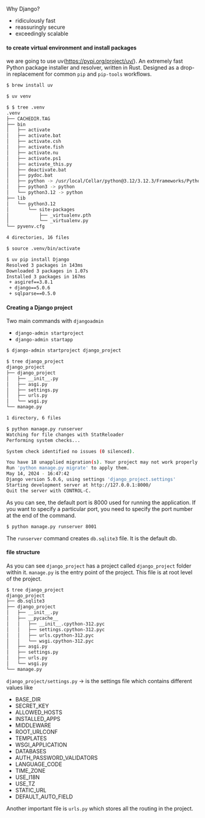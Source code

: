Why Django?
- ridiculously fast
- reassuringly secure
- exceedingly scalable

#### to create virtual environment and install packages
we are going to use uv(https://pypi.org/project/uv/). An extremely fast Python package installer and resolver, written in Rust. Designed as a drop-in replacement for common `pip` and `pip-tools` workflows.

```sh
$ brew install uv

$ uv venv

$ $ tree .venv
.venv
├── CACHEDIR.TAG
├── bin
│   ├── activate
│   ├── activate.bat
│   ├── activate.csh
│   ├── activate.fish
│   ├── activate.nu
│   ├── activate.ps1
│   ├── activate_this.py
│   ├── deactivate.bat
│   ├── pydoc.bat
│   ├── python -> /usr/local/Cellar/python@3.12/3.12.3/Frameworks/Python.framework/Versions/3.12/bin/python3.12
│   ├── python3 -> python
│   └── python3.12 -> python
├── lib
│   └── python3.12
│       └── site-packages
│           ├── _virtualenv.pth
│           └── _virtualenv.py
└── pyvenv.cfg

4 directories, 16 files

$ source .venv/bin/activate
```

```sh
$ uv pip install Django
Resolved 3 packages in 143ms
Downloaded 3 packages in 1.07s
Installed 3 packages in 167ms
 + asgiref==3.8.1
 + django==5.0.6
 + sqlparse==0.5.0
```


#### Creating a Django project
Two main commands with `djangoadmin`
- `django-admin startproject`
- `django-admin startapp`

```sh
$ django-admin startproject django_project

$ tree django_project
django_project
├── django_project
│   ├── __init__.py
│   ├── asgi.py
│   ├── settings.py
│   ├── urls.py
│   └── wsgi.py
└── manage.py

1 directory, 6 files
```

```sh
$ python manage.py runserver
Watching for file changes with StatReloader
Performing system checks...

System check identified no issues (0 silenced).

You have 18 unapplied migration(s). Your project may not work properly until you apply the migrations for app(s): admin, auth, contenttypes, sessions.
Run 'python manage.py migrate' to apply them.
May 14, 2024 - 16:47:42
Django version 5.0.6, using settings 'django_project.settings'
Starting development server at http://127.0.0.1:8000/
Quit the server with CONTROL-C.
```

As you can see, the default port is 8000 used for running the application. If you want to specify a particular port, you need to specify the port number at the end of the command.
```sh
$ python manage.py runserver 8001
```

The `runserver` command creates `db.sqlite3` file. It is the default db.

#### file structure

As you can see `django_project` has a project called `django_project` folder within it.
`manage.py` is the entry point of the project. This file is at root level of the project. 

```sh
$ tree django_project
django_project
├── db.sqlite3
├── django_project
│   ├── __init__.py
│   ├── __pycache__
│   │   ├── __init__.cpython-312.pyc
│   │   ├── settings.cpython-312.pyc
│   │   ├── urls.cpython-312.pyc
│   │   └── wsgi.cpython-312.pyc
│   ├── asgi.py
│   ├── settings.py
│   ├── urls.py
│   └── wsgi.py
└── manage.py
```


`django_project/settings.py` -> is the settings file which contains different values like
- BASE_DIR
- SECRET_KEY
- ALLOWED_HOSTS
- INSTALLED_APPS
- MIDDLEWARE
- ROOT_URLCONF
- TEMPLATES
- WSGI_APPLICATION
- DATABASES
- AUTH_PASSWORD_VALIDATORS
- LANGUAGE_CODE
- TIME_ZONE
- USE_I18N
- USE_TZ
- STATIC_URL
- DEFAULT_AUTO_FIELD


Another important file is `urls.py` which stores all the routing in the project.
